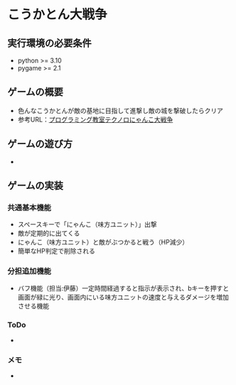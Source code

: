 # こうかとん大戦争

## 実行環境の必要条件
* python >= 3.10
* pygame >= 2.1

## ゲームの概要
* 色んなこうかとんが敵の基地に目指して進撃し敵の城を撃破したらクリア
* 参考URL：[プログラミング教室テクノロにゃんこ大戦争](https://programming-school-technolo.com/?page_id=2621)

## ゲームの遊び方
* 

## ゲームの実装


### 共通基本機能
* スペースキーで「にゃんこ（味方ユニット）」出撃
* 敵が定期的に出てくる
* にゃんこ（味方ユニット）と敵がぶつかると戦う（HP減少）
* 簡単なHP判定で削除される
### 分担追加機能
* バフ機能（担当:伊藤）一定時間経過すると指示が表示され、bキーを押すと画面が緑に光り、画面内にいる味方ユニットの速度と与えるダメージを増加させる機能

### ToDo
- 

### メモ
* 